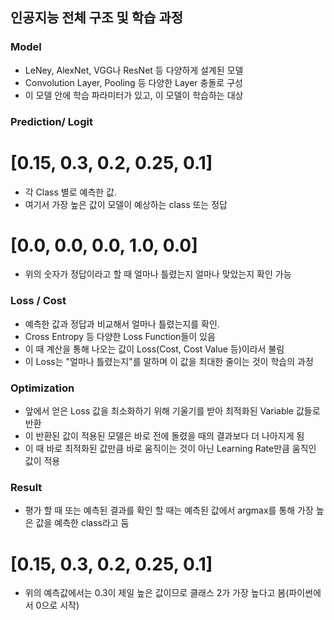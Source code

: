 ## **인공지능 전체 구조 및 학습 과정**

### **Model**
- LeNey, AlexNet, VGG나 ResNet 등 다양하게 설계된 모델
- Convolution Layer, Pooling 등 다양한 Layer 충돌로 구성
- 이 모델 안에 학습 파라미터가 있고, 이 모델이 학습하는 대상

### **Prediction/ Logit**
# [0.15, 0.3, 0.2, 0.25, 0.1]
- 각 Class 별로 예측한 값.
- 여기서 가장 높은 값이 모델이 예상하는 class 또는 정답
# [0.0, 0.0, 0.0, 1.0, 0.0]
- 위의 숫자가 정답이라고 할 때 얼마나 틀렸는지 얼마나 맞았는지 확인 가능

### **Loss / Cost**
- 예측한 값과 정답과 비교해서 얼마나 틀렸는지를 확인.
- Cross Entropy 등 다양한 Loss Function들이 있음
- 이 때 계산을 통해 나오는 값이 Loss(Cost, Cost Value 등)이라서 불림
- 이 Loss는 "얼마나 틀렸는지"를 말하며 이 값을 최대한 줄이는 것이 학습의 과정

### **Optimization**
- 앞에서 얻은 Loss 값을 최소화하기 위해 기울기를 받아 최적화된 Variable 값들로 반환
- 이 반환된 값이 적용된 모델은 바로 전에 돌렸을 때의 결과보다 더 나아지게 됨
- 이 때 바로 최적화된 값만큼 바로 움직이는 것이 아닌 Learning Rate만큼 움직인 값이 적용

### **Result**
- 평가 할 때 또는 예측된 결과를 확인 할 때는 예측된 값에서 argmax를 통해 가장 높은 값을 예측한 class라고 둠
# [0.15, 0.3, 0.2, 0.25, 0.1]
- 위의 예측값에서는 0.3이 제일 높은 값이므로 클래스 2가 가장 높다고 봄(파이썬에서 0으로 시작)
